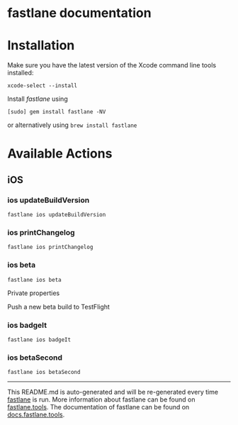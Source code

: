fastlane documentation
================
# Installation

Make sure you have the latest version of the Xcode command line tools installed:

```
xcode-select --install
```

Install _fastlane_ using
```
[sudo] gem install fastlane -NV
```
or alternatively using `brew install fastlane`

# Available Actions
## iOS
### ios updateBuildVersion
```
fastlane ios updateBuildVersion
```

### ios printChangelog
```
fastlane ios printChangelog
```

### ios beta
```
fastlane ios beta
```
Private properties

Push a new beta build to TestFlight
### ios badgeIt
```
fastlane ios badgeIt
```

### ios betaSecond
```
fastlane ios betaSecond
```


----

This README.md is auto-generated and will be re-generated every time [fastlane](https://fastlane.tools) is run.
More information about fastlane can be found on [fastlane.tools](https://fastlane.tools).
The documentation of fastlane can be found on [docs.fastlane.tools](https://docs.fastlane.tools).
